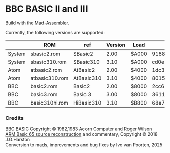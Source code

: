 # BBC BASIC II and III

Build with the [Mad-Assembler](https://github.com/tebe6502/Mad-Assembler).

Currently, the following versions are supported:

| | ROM | ref | Version | Load | MD5|
| --- | --- | --- | --- | --- | --- |
| System | sbasic2.rom    | SBasic2    | 2.00 | $A000 | 91887b03fcffc3dcec8ce1df68114e0d |
| System | sbasic310.rom  | SBasic310  | 3.10 | $A000 | cd0e14dd146325c39f6ea80e17faf299 |
| Atom   | atbasic2.rom   | AtBasic2   | 2.00 | $4000 | 1dc3c3d879d0ecb29f27f7cb333df6cc |
| Atom   | atbasic310.rom | AtBasic310 | 3.10 | $4000 | 801557a7eb8f89fac76855291edace10 |
| BBC    | basic2.rom     | Basic2     | 2.00 | $8000 | 2cc67be4624df4dc66617742571a8e3d |
| BBC    | basic3.rom     | Basic 3    | 3.00 | $8000 | 361148f2ae1cb2c87885bcb463d9e74c |
| BBC    | basic310hi.rom | HiBasic310 | 3.10 | $B800 | 68e79c8b6f46aa4f07a6dd687897229c |

### Credits

BBC BASIC Copyright © 1982,1983 Acorn Computer and Roger Wilson  
[ARM Basic 65 source reconstruction](https://mdfs.net/Software/BBCBasic/6502/) and commentary, Copyright © 2018 J.G.Harston  
Conversion to mads, improvements and bug fixes by Ivo van Poorten, 2025
